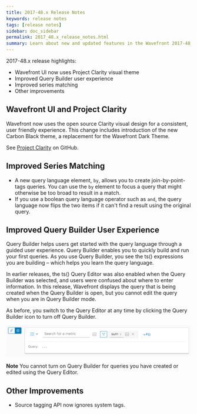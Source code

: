 ```yaml
---
title: 2017-48.x Release Notes
keywords: release notes
tags: [release notes]
sidebar: doc_sidebar
permalink: 2017_48.x_release_notes.html
summary: Learn about new and updated features in the Wavefront 2017-48.x release.
---
```


2017-48.x release highlights:
- Wavefront UI now uses Project Clarity visual theme
- Improved Query Builder user experience
- Improved series matching
- Other improvements

## Wavefront UI and Project Clarity

Wavefront now uses the open source Clarity visual design for a consistent, user friendly experience. This change includes introduction of the new Carbon Black theme, a replacement for the Wavefront Dark Theme.

See [Project Clarity](https://vmware.github.io/clarity/) on GitHub.

## Improved Series Matching

- A new query language element, `by`, allows you to create join-by-point-tags queries. You can use the `by` element to focus a query that might otherwise be too broad to result in a match.
- If you use a boolean query language operator such as `and`, the query language now flips the two items if it can't find a result using the original query.

## Improved Query Builder User Experience

Query Builder helps users get started with the query language through a guided user experience. Query Builder enables you to quickly build and run your first queries. As you use Query Builder, you see the ts() expressions you are building – which helps you learn the query language.

In earlier releases, the ts() Query Editor was also enabled when the Query Builder was selected, and users were confused about where to enter information. In this release, Wavefront displays the query that is being created when the Query Builder is open, but you cannot edit the query when you are in Query Builder mode.

As before, you switch to the Query Editor at any time by clicking the Query Builder icon to turn off Query Builder.

![query_builder_new](images/query_builder_new.png)

**Note** You cannot turn on Query Builder for queries you have created or edited using the Query Editor.

## Other Improvements

- Source tagging API now ignores system tags.
